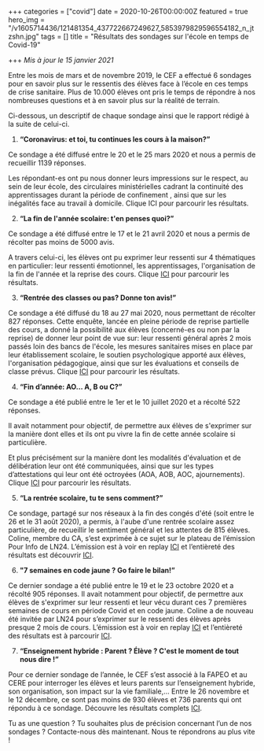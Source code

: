 +++
categories = ["covid"]
date = 2020-10-26T00:00:00Z
featured = true
hero_img = "/v1605714436/121481354_437722667249627_5853979829596554182_n_jtzshn.jpg"
tags = []
title = "Résultats des sondages sur l'école en temps de Covid-19"

+++
_Mis à jour le 15 janvier 2021_

Entre les mois de mars et de novembre 2019, le CEF a effectué 6 sondages pour en savoir plus sur le ressentis des élèves face à l’école en ces temps de crise sanitaire. Plus de 10.000 élèves ont pris le temps de répondre à nos nombreuses questions et à en savoir plus sur la réalité de terrain.

Ci-dessous, un descriptif de chaque sondage ainsi que le rapport rédigé à la suite de celui-ci.

1. **“Coronavirus: et toi, tu continues les cours à la maison?”**

Ce sondage a été diffusé entre le 20 et le 25 mars 2020 et nous a permis de recueillir 1139 réponses.

Les répondant-es ont pu nous donner leurs impressions sur le respect, au sein de leur école, des circulaires ministérielles cadrant la continuité des apprentissages durant la période de confinement , ainsi que sur les inégalités face au travail à domicile. Clique ICI pour parcourir les résultats.

2. **“La fin de l'année scolaire: t'en penses quoi?”**

Ce sondage a été diffusé entre le 17 et le 21 avril 2020 et nous a permis de récolter pas moins de 5000 avis.

A travers celui-ci, les élèves ont pu exprimer leur ressenti sur 4 thématiques en particulier: leur ressenti émotionnel, les apprentissages, l'organisation de la fin de l'année et la reprise des cours. Clique [ICI](https://res.cloudinary.com/cefasbl/image/upload/v1606745987/SONDAGE_CEF_2_q3vobb.pdf) pour parcourir les résultats.

3. **“Rentrée des classes ou pas? Donne ton avis!”**

Ce sondage a été diffusé du 18 au 27 mai 2020, nous permettant de récolter 827 réponses. Cette enquête, lancée en pleine période de reprise partielle des cours, a donné la possibilité aux élèves (concerné-es ou non par la reprise) de donner leur point de vue sur: leur ressenti général après 2 mois passés loin des bancs de l'école, les mesures sanitaires mises en place par leur établissement scolaire, le soutien psychologique apporté aux élèves, l'organisation pédagogique, ainsi que sur les évaluations et conseils de classe prévus. Clique [ICI](https://res.cloudinary.com/cefasbl/image/upload/v1606745994/SONDAGE_CEF_3_f96xdu.pdf) pour parcourir les résultats.

4. **“Fin d’année: AO… A, B ou C?”**

Ce sondage a été publié entre le 1er et le 10 juillet 2020 et a récolté 522 réponses.

Il avait notamment pour objectif, de permettre aux élèves de s'exprimer sur la manière dont elles et ils ont pu vivre la fin de cette année scolaire si particulière.

Et plus précisément sur la manière dont les modalités d'évaluation et de délibération leur ont été communiquées, ainsi que sur les types d’attestations qui leur ont été octroyées (AOA, AOB, AOC, ajournements). Clique [ICI](https://res.cloudinary.com/cefasbl/image/upload/v1606745999/SONDAGE_CEF_4_gwvroz.pdf) pour parcourir les résultats.

5. **“La rentrée scolaire, tu te sens comment?”**

Ce sondage, partagé sur nos réseaux à la fin des congés d'été (soit entre le 26 et le 31 août 2020), a permis, à l'aube d'une rentrée scolaire assez particulière, de recueillir le sentiment général et les attentes de 815 élèves. Coline, membre du CA, s’est exprimée à ce sujet sur le plateau de l’émission Pour Info de LN24. L’émission est à voir en replay [ICI](https://www.ln24.be/2020-08-31/pour-info-quelle-adaptation-pour-lecole-post-covid) et l’entièreté des résultats est découvrir [ICI](https://app.forestry.io/sites/ml7gngfqrf-cbg/#/media/).

6. **"7 semaines en code jaune ? Go faire le bilan!”**

Ce dernier sondage a été publié entre le 19 et le 23 octobre 2020 et a récolté 905 réponses. Il avait notamment pour objectif, de permettre aux élèves de s'exprimer sur leur ressenti et leur vécu durant ces 7 premières semaines de cours en période Covid et en code jaune. Coline a de nouveau été invitée par LN24 pour s’exprimer sur le ressenti des élèves après presque 2 mois de cours. L’émission est à voir en replay [ICI](https://www.ln24.be/2020-11-13/pour-info-retour-lecole-en-code-rouge) et l’entièreté des résultats est à parcourir [ICI](https://res.cloudinary.com/cefasbl/image/upload/v1606746010/SONDAGE_CEF_6_jdikkl.pdf).

7. **“Enseignement hybride : Parent ? Élève ? C'est le moment de tout nous dire !”**

Pour ce dernier sondage de l’année, le CEF s’est associé à la FAPEO et au CERE pour interroger les élèves et leurs parents sur l’enseignement hybride, son organisation, son impact sur la vie familiale,... Entre le 26 novembre et le 12 décembre, ce sont pas moins de 930 élèves et 736 parents qui ont répondu à ce sondage. Découvre les résultats complets [ICI](https://res.cloudinary.com/cefasbl/image/upload/v1612546033/Rapports/CEF_-_CERE_-_FAPEO_-_R%C3%A9sultats_de_l_enqu%C3%AAte_sur_l_enseignement_hybride_analyse_et_recommandations_COMPRESSE_bwglfh.pdf "Rapport 7 - CEF-FAPEO-CERE : Ecole en période Covid-19").

Tu as une question ? Tu souhaites plus de précision concernant l’un de nos sondages ? Contacte-nous dès maintenant. Nous te répondrons au plus vite !